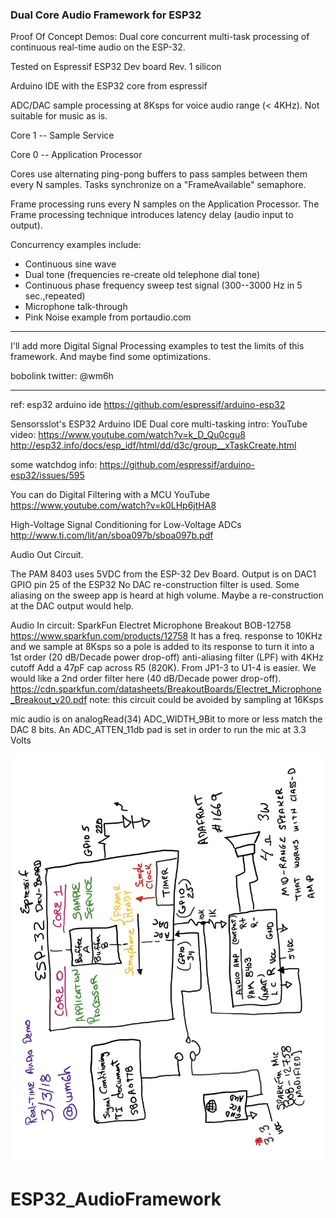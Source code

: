 ### Dual Core Audio Framework for ESP32
Proof Of Concept Demos:
Dual core concurrent multi-task processing of continuous real-time audio
on the ESP-32.

Tested on Espressif ESP32 Dev board
Rev. 1 silicon

Arduino IDE with the ESP32 core from espressif

ADC/DAC sample processing at 8Ksps for voice audio range (< 4KHz).
Not suitable for music as is.

Core 1 -- Sample Service

Core 0 -- Application Processor

Cores use alternating ping-pong buffers to pass samples between them every
N samples. Tasks synchronize on a "FrameAvailable" semaphore.

Frame processing
runs every N samples on the Application Processor. The Frame processing technique
introduces latency delay (audio input to output).

Concurrency examples include:
* Continuous sine wave
* Dual tone (frequencies re-create old telephone dial tone)
* Continuous phase frequency sweep test signal (300--3000 Hz in 5 sec.,repeated)
* Microphone talk-through
* Pink Noise example from portaudio.com

__________________________________________________________________


I'll add more Digital Signal Processing examples to test the limits of this
framework. And maybe find some optimizations.


bobolink
twitter: @wm6h

__________________________________________________________________

ref:
esp32 arduino ide
https://github.com/espressif/arduino-esp32

Sensorsslot's ESP32 Arduino IDE Dual core multi-tasking intro:
YouTube video: https://www.youtube.com/watch?v=k_D_Qu0cgu8
 http://esp32.info/docs/esp_idf/html/dd/d3c/group__xTaskCreate.html

some watchdog info:
 https://github.com/espressif/arduino-esp32/issues/595

You can do Digital Filtering with a MCU
YouTube https://www.youtube.com/watch?v=k0LHp6jtHA8

High-Voltage Signal Conditioning for Low-Voltage ADCs
http://www.ti.com/lit/an/sboa097b/sboa097b.pdf

Audio Out Circuit.

The PAM 8403 uses 5VDC from the ESP-32 Dev Board.
Output is on DAC1 GPIO pin 25 of the ESP32
No DAC re-construction filter is used.
Some aliasing on the sweep app is heard at high volume. Maybe a re-construction
at the DAC output would help.

Audio In circuit: SparkFun Electret Microphone Breakout BOB-12758
https://www.sparkfun.com/products/12758
It has a freq. response to 10KHz and we sample at 8Ksps so a pole is added to
its response to turn it into a 1st order (20 dB/Decade power drop-off)
anti-aliasing filter (LPF) with 4KHz cutoff
Add a 47pF cap across R5 (820K). From JP1-3 to U1-4 is easier.
We would like a 2nd order filter here (40 dB/Decade power drop-off).
 https://cdn.sparkfun.com/datasheets/BreakoutBoards/Electret_Microphone_Breakout_v20.pdf
note: this circuit could be avoided by sampling at 16Ksps


mic audio is on analogRead(34)
ADC_WIDTH_9Bit to more or less match the DAC 8 bits.
An ADC_ATTEN_11db pad is set in order to run the mic at 3.3 Volts

![BlockDiagram](/ESP32AudioFrameworkBlock.png)
# ESP32_AudioFramework
